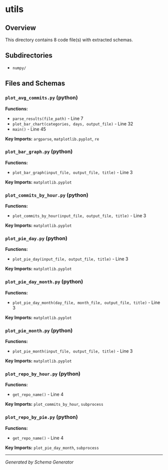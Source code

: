# utils

## Overview

This directory contains 8 code file(s) with extracted schemas.

## Subdirectories

- `numpy/`

## Files and Schemas

### `plot_avg_commits.py` (python)

**Functions:**
- `parse_results(file_path)` - Line 7
- `plot_bar_chart(categories, days, output_file)` - Line 32
- `main()` - Line 45

**Key Imports:** `argparse`, `matplotlib.pyplot`, `re`

### `plot_bar_graph.py` (python)

**Functions:**
- `plot_bar_graph(input_file, output_file, title)` - Line 3

**Key Imports:** `matplotlib.pyplot`

### `plot_commits_by_hour.py` (python)

**Functions:**
- `plot_commits_by_hour(input_file, output_file, title)` - Line 3

**Key Imports:** `matplotlib.pyplot`

### `plot_pie_day.py` (python)

**Functions:**
- `plot_pie_day(input_file, output_file, title)` - Line 3

**Key Imports:** `matplotlib.pyplot`

### `plot_pie_day_month.py` (python)

**Functions:**
- `plot_pie_day_month(day_file, month_file, output_file, title)` - Line 3

**Key Imports:** `matplotlib.pyplot`

### `plot_pie_month.py` (python)

**Functions:**
- `plot_pie_month(input_file, output_file, title)` - Line 3

**Key Imports:** `matplotlib.pyplot`

### `plot_repo_by_hour.py` (python)

**Functions:**
- `get_repo_name()` - Line 4

**Key Imports:** `plot_commits_by_hour`, `subprocess`

### `plot_repo_by_pie.py` (python)

**Functions:**
- `get_repo_name()` - Line 4

**Key Imports:** `plot_pie_day_month`, `subprocess`

---
*Generated by Schema Generator*